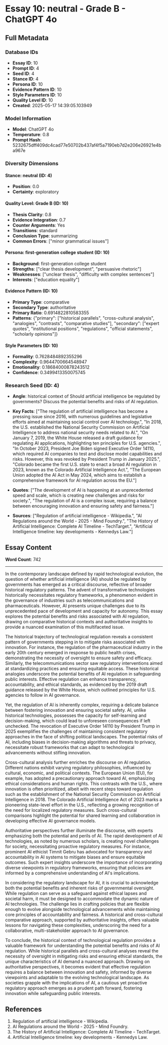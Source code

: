 # Essay 10: neutral - Grade B - ChatGPT 4o

## Full Metadata

### Database IDs
- **Essay ID**: 10
- **Prompt ID**: 4
- **Seed ID**: 4
- **Stance ID**: 4
- **Persona ID**: 10
- **Evidence Pattern ID**: 10
- **Style Parameters ID**: 10
- **Quality Level ID**: 10
- **Created**: 2025-05-17 14:39:05.103949

### Model Information
- **Model**: ChatGPT 4o
- **Temperature**: 0.8
- **Prompt Hash**: 5232675dff409dc4cad77e50702b437af4f5a7190eb7d2e206e26921e4ba967e

### Diversity Dimensions

#### Stance: neutral (ID: 4)
- **Position**: 0.0
- **Certainty**: exploratory

#### Quality Level: Grade B (ID: 10)
- **Thesis Clarity**: 0.8
- **Evidence Integration**: 0.7
- **Counter Arguments**: Yes
- **Transitions**: standard
- **Conclusion Type**: summarizing
- **Common Errors**: ["minor grammatical issues"]

#### Persona: first-generation college student (ID: 10)
- **Background**: first-generation college student
- **Strengths**: ["clear thesis development", "persuasive rhetoric"]
- **Weaknesses**: ["unclear thesis", "difficulty with complex sentences"]
- **Interests**: ["education equality"]

#### Evidence Pattern (ID: 10)
- **Primary Type**: comparative
- **Secondary Type**: authoritative
- **Primary Ratio**: 0.6914822810583355
- **Patterns**: {"primary": ["historical parallels", "cross-cultural analysis", "analogies", "contrasts", "comparative studies"], "secondary": ["expert quotes", "institutional positions", "regulations", "official statements", "scholarly opinions"]}

#### Style Parameters (ID: 10)
- **Formality**: 0.7628484892355296
- **Complexity**: 0.9644700664548947
- **Emotionality**: 0.18684000878243512
- **Confidence**: 0.3499413350075745

### Research Seed (ID: 4)
- **Angle**: historical context of 
    Should artificial intelligence be regulated by governments? 
    Discuss the potential benefits and risks of AI regulation.
    
- **Key Facts**: ["The regulation of artificial intelligence has become a pressing issue since 2016, with numerous guidelines and legislative efforts aimed at maintaining social control over AI technology.", "In 2018, the U.S. established the National Security Commission on Artificial Intelligence to address national security needs related to AI.", "On January 7, 2019, the White House released a draft guidance for regulating AI applications, highlighting ten principles for U.S. agencies.", "In October 2023, President Joe Biden signed Executive Order 14110, which required AI companies to test and disclose model capabilities and risks. However, this was revoked by President Trump in January 2025.", "Colorado became the first U.S. state to enact a broad AI regulation in 2023, known as the Colorado Artificial Intelligence Act.", "The European Union adopted the AI Act in May 2024, which aims to establish a comprehensive framework for AI regulation across the EU."]
- **Quotes**: ["The development of AI is happening at an unprecedented speed and scale, which is creating new challenges and risks for society.", "The regulation of AI is a complex issue, requiring a balance between encouraging innovation and ensuring safety and fairness."]
- **Sources**: ["Regulation of artificial intelligence - Wikipedia.", "AI Regulations around the World - 2025 - Mind Foundry.", "The History of Artificial Intelligence: Complete AI Timeline - TechTarget.", "Artificial Intelligence timeline: key developments - Kennedys Law."]

## Essay Content

**Word Count**: 742

---

In the contemporary landscape defined by rapid technological evolution, the question of whether artificial intelligence (AI) should be regulated by governments has emerged as a critical discourse, reflective of broader historical regulatory patterns. The advent of transformative technologies historically necessitates regulatory frameworks, a phenomenon evident in the governance of industries such as telecommunications and pharmaceuticals. However, AI presents unique challenges due to its unprecedented pace of development and capacity for autonomy. This essay explores the potential benefits and risks associated with AI regulation, drawing on comparative historical contexts and authoritative insights to provide a nuanced examination of this multifaceted issue.

The historical trajectory of technological regulation reveals a consistent pattern of governments stepping in to mitigate risks associated with innovation. For instance, the regulation of the pharmaceutical industry in the early 20th century emerged in response to public health crises, demonstrating the necessity of oversight to ensure safety and efficacy. Similarly, the telecommunications sector saw regulatory interventions aimed at standardizing practices and ensuring equitable access. These historical analogies underscore the potential benefits of AI regulation in safeguarding public interests. Effective regulation can enhance transparency, accountability, and ethical standards, as evidenced by the 2019 draft guidance released by the White House, which outlined principles for U.S. agencies to follow in AI governance.

Yet, the regulation of AI is inherently complex, requiring a delicate balance between fostering innovation and ensuring societal safety. AI, unlike historical technologies, possesses the capacity for self-learning and decision-making, which could lead to unforeseen consequences if left unchecked. The revocation of Executive Order 14110 by President Trump in 2025 exemplifies the challenges of maintaining consistent regulatory approaches in the face of shifting political landscapes. The potential risks of AI, including biases in decision-making algorithms and threats to privacy, necessitate robust frameworks that can adapt to technological advancements without stifling innovation.

Cross-cultural analysis further enriches the discourse on AI regulation. Different nations exhibit varying regulatory philosophies, influenced by cultural, economic, and political contexts. The European Union (EU), for example, has adopted a precautionary approach toward AI, emphasizing ethical considerations and human rights. This contrasts with the U.S., where innovation is often prioritized, albeit with recent steps toward regulation such as the establishment of the National Security Commission on Artificial Intelligence in 2018. The Colorado Artificial Intelligence Act of 2023 marks a pioneering state-level effort in the U.S., reflecting a growing recognition of the need for localized regulatory measures. Such cross-cultural comparisons highlight the potential for shared learning and collaboration in developing effective AI governance models.

Authoritative perspectives further illuminate the discourse, with experts emphasizing both the potential and perils of AI. The rapid development of AI technologies, as noted by numerous scholars, is creating novel challenges for society, necessitating proactive regulatory measures. For instance, prominent AI ethicist Timnit Gebru has advocated for transparency and accountability in AI systems to mitigate biases and ensure equitable outcomes. Such expert insights underscore the importance of incorporating diverse viewpoints in regulatory frameworks, ensuring that policies are informed by a comprehensive understanding of AI's implications.

In considering the regulatory landscape for AI, it is crucial to acknowledge both the potential benefits and inherent risks of governmental oversight. While regulation can serve as a safeguard against ethical lapses and societal harm, it must be designed to accommodate the dynamic nature of AI technologies. The challenge lies in crafting policies that are flexible enough to evolve alongside technological advancements while maintaining core principles of accountability and fairness. A historical and cross-cultural comparative approach, supported by authoritative insights, offers valuable lessons for navigating these complexities, underscoring the need for a collaborative, multi-stakeholder approach to AI governance.

To conclude, the historical context of technological regulation provides a valuable framework for understanding the potential benefits and risks of AI regulation. While historical parallels and cross-cultural analyses reveal the necessity of oversight in mitigating risks and ensuring ethical standards, the unique characteristics of AI demand a nuanced approach. Drawing on authoritative perspectives, it becomes evident that effective regulation requires a balance between innovation and safety, informed by diverse viewpoints and adaptable to the evolving technological landscape. As societies grapple with the implications of AI, a cautious yet proactive regulatory approach emerges as a prudent path forward, fostering innovation while safeguarding public interests.

## References

1. Regulation of artificial intelligence - Wikipedia.
2. AI Regulations around the World - 2025 - Mind Foundry.
3. The History of Artificial Intelligence: Complete AI Timeline - TechTarget.
4. Artificial Intelligence timeline: key developments - Kennedys Law.


